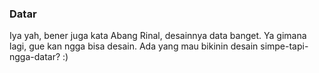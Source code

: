 ### Datar

Iya yah, bener juga kata Abang Rinal, desainnya data banget. Ya gimana lagi, gue kan ngga bisa desain. Ada yang mau bikinin desain simpe-tapi-ngga-datar? :)

<!-- METADATA: {"time": "2007-07-12 20:59:09", "title": "Datar"} -->
